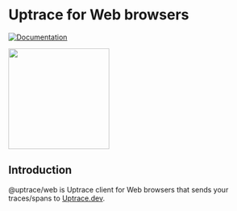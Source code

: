 # Uptrace for Web browsers

[![Documentation](https://img.shields.io/badge/docs-uptrace-brightgreen)](https://docs.uptrace.dev/javascript/)

<a href="https://docs.uptrace.dev/go/">
  <img src="https://docs.uptrace.dev/devicons/javascript-original.svg" height="200px" />
</a>

## Introduction

@uptrace/web is Uptrace client for Web browsers that sends your traces/spans to
[Uptrace.dev](https://uptrace.dev).
